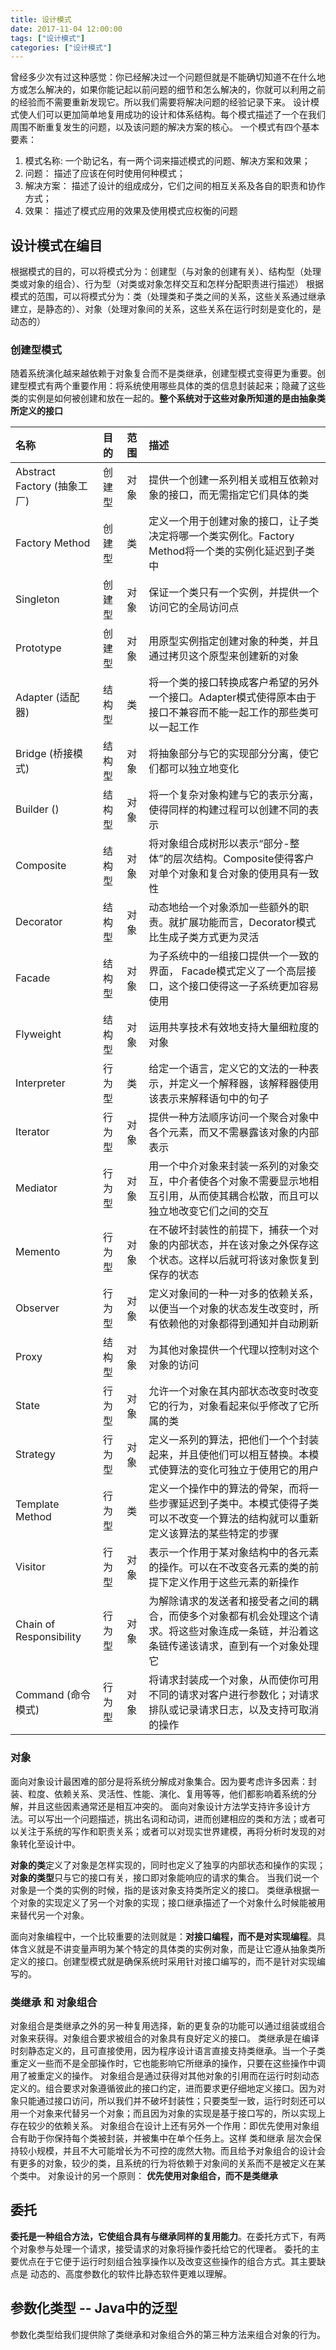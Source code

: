 ```yaml
---
title: 设计模式
date: 2017-11-04 12:00:00
tags: ["设计模式"]
categories: ["设计模式"]
---
```


曾经多少次有过这种感觉：你已经解决过一个问题但就是不能确切知道不在什么地方或怎么解决的，如果你能记起以前问题的细节和怎么解决的，你就可以利用之前的经验而不需要重新发现它。所以我们需要将解决问题的经验记录下来。
设计模式使人们可以更加简单地复用成功的设计和体系结构。每个模式描述了一个在我们周围不断重复发生的问题，以及该问题的解决方案的核心。
一个模式有四个基本要素：

1. 模式名称: 一个助记名，有一两个词来描述模式的问题、解决方案和效果；
2. 问题： 描述了应该在何时使用何种模式；
3. 解决方案： 描述了设计的组成成分，它们之间的相互关系及各自的职责和协作方式；
4. 效果： 描述了模式应用的效果及使用模式应权衡的问题

## 设计模式在编目

根据模式的目的，可以将模式分为：创建型（与对象的创建有关）、结构型（处理类或对象的组合）、行为型（对类或对象怎样交互和怎样分配职责进行描述）
根据模式的范围，可以将模式分为：类（处理类和子类之间的关系，这些关系通过继承建立，是静态的）、对象（处理对象间的关系，这些关系在运行时刻是变化的，是动态的）

### 创建型模式
随着系统演化越来越依赖于对象复合而不是类继承，创建型模式变得更为重要。创建型模式有两个重要作用：将系统使用哪些具体的类的信息封装起来；隐藏了这些类的实例是如何被创建和放在一起的。**整个系统对于这些对象所知道的是由抽象类所定义的接口**

名称  | 目的 | 范围 | 描述 
:-----|:----|:----|:----
Abstract Factory (抽象工厂)| 创建型 | 对象 | 提供一个创建一系列相关或相互依赖对象的接口，而无需指定它们具体的类
Factory Method| 创建型 | 类| 定义一个用于创建对象的接口，让子类决定将哪一个类实例化。Factory Method将一个类的实例化延迟到子类中
Singleton | 创建型 | 对象 | 保证一个类只有一个实例，并提供一个访问它的全局访问点
Prototype| 创建型 | 对象 | 用原型实例指定创建对象的种类，并且通过拷贝这个原型来创建新的对象
Adapter (适配器)        | 结构型 | 类 |  将一个类的接口转换成客户希望的另外一个接口。Adapter模式使得原本由于接口不兼容而不能一起工作的那些类可以一起工作
Bridge (桥接模式)       | 结构型 | 对象| 将抽象部分与它的实现部分分离，使它们都可以独立地变化
Builder ()            | 结构型 | 对象 |将一个复杂对象构建与它的表示分离，使得同样的构建过程可以创建不同的表示
Composite            | 结构型 | 对象|将对象组合成树形以表示“部分-整体”的层次结构。Composite使得客户对单个对象和复合对象的使用具有一致性
Decorator           | 结构型 | 对象 | 动态地给一个对象添加一些额外的职责。就扩展功能而言，Decorator模式比生成子类方式更为灵活
Facade        | 结构型 | 对象 | 为子系统中的一组接口提供一个一致的界面， Facade模式定义了一个高层接口，这个接口使得这一子系统更加容易使用
Flyweight   | 结构型 | 对象 | 运用共享技术有效地支持大量细粒度的对象
Interpreter | 行为型 | 类| 给定一个语言，定义它的文法的一种表示，并定义一个解释器，该解释器使用该表示来解释语句中的句子
Iterator    | 行为型 | 对象 | 提供一种方法顺序访问一个聚合对象中各个元素，而又不需暴露该对象的内部表示
Mediator  | 行为型 | 对象 | 用一个中介对象来封装一系列的对象交互，中介者使各个对象不需要显示地相互引用，从而使其耦合松散，而且可以独立地改变它们之间的交互
Memento   | 行为型 | 对象 | 在不破坏封装性的前提下，捕获一个对象的内部状态，并在该对象之外保存这个状态。这样以后就可将该对象恢复到保存的状态
Observer  | 行为型 | 对象 | 定义对象间的一种一对多的依赖关系，以便当一个对象的状态发生改变时，所有依赖他的对象都得到通知并自动刷新
Proxy     | 结构型 | 对象 | 为其他对象提供一个代理以控制对这个对象的访问
State     | 行为型 | 对象 | 允许一个对象在其内部状态改变时改变它的行为，对象看起来似乎修改了它所属的类
Strategy  | 行为型 | 对象 | 定义一系列的算法，把他们一个个封装起来，并且使他们可以相互替换。本模式使算法的变化可独立于使用它的用户
Template Method | 行为型 | 类 | 定义一个操作中的算法的骨架，而将一些步骤延迟到子类中。本模式使得子类可以不改变一个算法的结构就可以重新定义该算法的某些特定的步骤
Visitor | 行为型 | 对象 | 表示一个作用于某对象结构中的各元素的操作。可以在不改变各元素的类的前提下定义作用于这些元素的新操作
Chain of Responsibility  | 行为型| 对象 | 为解除请求的发送者和接受者之间的耦合，而使多个对象都有机会处理这个请求。将这些对象连成一条链，并沿着这条链传递该请求，直到有一个对象处理它
Command (命令模式)    |  行为型| 对象 | 将请求封装成一个对象，从而使你可用不同的请求对客户进行参数化；对请求排队或记录请求日志，以及支持可取消的操作

### 对象
面向对象设计最困难的部分是将系统分解成对象集合。因为要考虑许多因素：封装、粒度、依赖关系、灵活性、性能、演化、复用等等，他们都影响着系统的分解，并且这些因素通常还是相互冲突的。
面向对象设计方法学支持许多设计方法。可以写出一个问题描述，挑出名词和动词，进而创建相应的类和方法；或者可以关注于系统的写作和职责关系；或者可以对现实世界建模，再将分析时发现的对象转化至设计中。

**对象的类**定义了对象是怎样实现的，同时也定义了独享的内部状态和操作的实现；
**对象的类型**只与它的接口有关，接口即对象能响应的请求的集合。
当我们说一个对象是一个类的实例的时候，指的是该对象支持类所定义的接口。
类继承根据一个对象的实现定义了另一个对象的实现；接口继承描述了一个对象什么时候能被用来替代另一个对象。

面向对象编程中，一个比较重要的法则就是：**对接口编程，而不是对实现编程**。具体含义就是不讲变量声明为某个特定的具体类的实例对象，而是让它遵从抽象类所定义的接口。创建型模式就是确保系统时采用针对接口编写的，而不是针对实现编写的。

### 类继承 和 对象组合
对象组合是类继承之外的另一种复用选择，新的更复杂的功能可以通过组装或组合对象来获得。对象组合要求被组合的对象具有良好定义的接口。
类继承是在编译时刻静态定义的，且可直接使用，因为程序设计语言直接支持类继承。当一个子类重定义一些而不是全部操作时，它也能影响它所继承的操作，只要在这些操作中调用了被重定义的操作。
对象组合是通过获得对其他对象的引用而在运行时刻动态定义的。组合要求对象遵循彼此的接口约定，进而要求更仔细地定义接口。因为对象只能通过接口访问，所以我们并不破坏封装性；只要类型一致，运行时刻还可以用一个对象来代替另一个对象；而且因为对象的实现是基于接口写的，所以实现上存在较少的依赖关系。
对象组合在设计上还有另外一个作用：即优先使用对象组合有助于你保持每个类被封装，并被集中在单个任务上。这样 类和继承 层次会保持较小规模，并且不大可能增长为不可控的庞然大物。而且给予对象组合的设计会有更多的对象，较少的类，且系统的行为将依赖于对象间的关系而不是被定义在某个类中。
对象设计的另一个原则： **优先使用对象组合，而不是类继承**

## 委托
**委托是一种组合方法，它使组合具有与继承同样的复用能力**。在委托方式下，有两个对象参与处理一个请求，接受请求的对象将操作委托给它的代理者。
委托的主要优点在于它便于运行时刻组合独享操作以及改变这些操作的组合方式。其主要缺点是 动态的、高度参数化的软件比静态软件更难以理解。

## 参数化类型 -- Java中的泛型
参数化类型给我们提供除了类继承和对象组合外的第三种方法来组合对象的行为。

